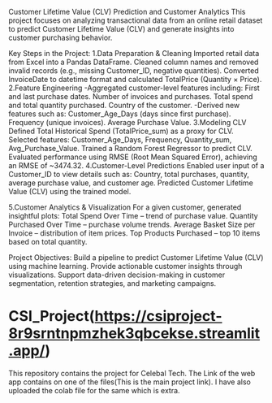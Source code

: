 Customer Lifetime Value (CLV) Prediction and Customer Analytics
This project focuses on analyzing transactional data from an online retail dataset to predict Customer Lifetime Value (CLV) and generate insights into customer purchasing behavior.

Key Steps in the Project:
1.Data Preparation & Cleaning
        Imported retail data from Excel into a Pandas DataFrame.
        Cleaned column names and removed invalid records (e.g., missing Customer_ID, negative quantities).
        Converted InvoiceDate to datetime format and calculated TotalPrice (Quantity × Price).
2.Feature Engineering
-Aggregated customer-level features including:
        First and last purchase dates.
        Number of invoices and purchases.
        Total spend and total quantity purchased.
        Country of the customer.
-Derived new features such as:
        Customer_Age_Days (days since first purchase).
        Frequency (unique invoices).
        Average Purchase Value.
3.Modeling CLV
        Defined Total Historical Spend (TotalPrice_sum) as a proxy for CLV.
        Selected features: Customer_Age_Days, Frequency, Quantity_sum, Avg_Purchase_Value.
        Trained a Random Forest Regressor to predict CLV.
        Evaluated performance using RMSE (Root Mean Squared Error), achieving an RMSE of ~3474.32.
4.Customer-Level Predictions
        Enabled user input of a Customer_ID to view details such as:
        Country, total purchases, quantity, average purchase value, and customer age.
        Predicted Customer Lifetime Value (CLV) using the trained model.

5.Customer Analytics & Visualization
        For a given customer, generated insightful plots:
        Total Spend Over Time – trend of purchase value.
        Quantity Purchased Over Time – purchase volume trends.
        Average Basket Size per Invoice – distribution of item prices.
        Top Products Purchased – top 10 items based on total quantity.

Project Objectives:
        Build a pipeline to predict Customer Lifetime Value (CLV) using machine learning.
        Provide actionable customer insights through visualizations.
        Support data-driven decision-making in customer segmentation, retention strategies, and marketing campaigns.


# CSI_Project(https://csiproject-8r9srntnpmzhek3qbcekse.streamlit.app/)
This repository contains the project for Celebal Tech.
The Link of the web app contains on one of the files(This is the main project link).
I have also uploaded the colab file for the same which is extra.
